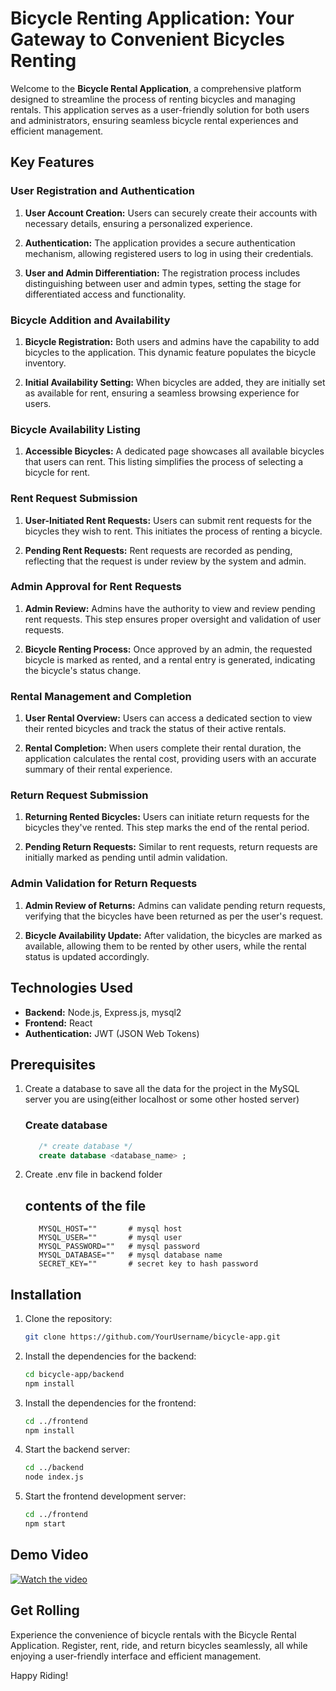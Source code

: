 # Bicycle Renting Application: Your Gateway to Convenient Bicycles Renting

Welcome to the **Bicycle Rental Application**, a comprehensive platform designed to streamline the process of renting bicycles and managing rentals. This application serves as a user-friendly solution for both users and administrators, ensuring seamless bicycle rental experiences and efficient management.

## Key Features
### User Registration and Authentication

1. **User Account Creation:** Users can securely create their accounts with necessary details, ensuring a personalized experience.

2. **Authentication:** The application provides a secure authentication mechanism, allowing registered users to log in using their credentials.

3. **User and Admin Differentiation:** The registration process includes distinguishing between user and admin types, setting the stage for differentiated access and functionality.

### Bicycle Addition and Availability

1. **Bicycle Registration:** Both users and admins have the capability to add bicycles to the application. This dynamic feature populates the bicycle inventory.

2. **Initial Availability Setting:** When bicycles are added, they are initially set as available for rent, ensuring a seamless browsing experience for users.

### Bicycle Availability Listing

1. **Accessible Bicycles:** A dedicated page showcases all available bicycles that users can rent. This listing simplifies the process of selecting a bicycle for rent.

### Rent Request Submission

1. **User-Initiated Rent Requests:** Users can submit rent requests for the bicycles they wish to rent. This initiates the process of renting a bicycle.

2. **Pending Rent Requests:** Rent requests are recorded as pending, reflecting that the request is under review by the system and admin.

### Admin Approval for Rent Requests

1. **Admin Review:** Admins have the authority to view and review pending rent requests. This step ensures proper oversight and validation of user requests.

2. **Bicycle Renting Process:** Once approved by an admin, the requested bicycle is marked as rented, and a rental entry is generated, indicating the bicycle's status change.

### Rental Management and Completion

1. **User Rental Overview:** Users can access a dedicated section to view their rented bicycles and track the status of their active rentals.

2. **Rental Completion:** When users complete their rental duration, the application calculates the rental cost, providing users with an accurate summary of their rental experience.

### Return Request Submission

1. **Returning Rented Bicycles:** Users can initiate return requests for the bicycles they've rented. This step marks the end of the rental period.

2. **Pending Return Requests:** Similar to rent requests, return requests are initially marked as pending until admin validation.

### Admin Validation for Return Requests

1. **Admin Review of Returns:** Admins can validate pending return requests, verifying that the bicycles have been returned as per the user's request.

2. **Bicycle Availability Update:** After validation, the bicycles are marked as available, allowing them to be rented by other users, while the rental status is updated accordingly.

## Technologies Used

- **Backend:** Node.js, Express.js, mysql2
- **Frontend:** React
- **Authentication:** JWT (JSON Web Tokens)

## Prerequisites
1. Create a database to save all the data for the project in the MySQL server you are using(either localhost or some other hosted server)
   
   ### Create database
   ```sql
      /* create database */
      create database <database_name> ;
   
2. Create .env file in backend folder
   ## contents of the file
   ```env
      MYSQL_HOST=""       # mysql host
      MYSQL_USER=""       # mysql user
      MYSQL_PASSWORD=""   # mysql password
      MYSQL_DATABASE=""   # mysql database name
      SECRET_KEY=""       # secret key to hash password
   
## Installation

1. Clone the repository:
   ```bash
   git clone https://github.com/YourUsername/bicycle-app.git
   
2. Install the dependencies for the backend:
   ```bash
   cd bicycle-app/backend
   npm install
   
3. Install the dependencies for the frontend:
   ```bash
   cd ../frontend
   npm install
   
4. Start the backend server:
   ```bash
   cd ../backend
   node index.js

6. Start the frontend development server:
   ```bash
   cd ../frontend
   npm start

## Demo Video  
[![Watch the video](https://img.youtube.com/vi/20tCSEdF9TY/hqdefault.jpg)](https://www.youtube.com/embed/20tCSEdF9TY)


## Get Rolling

Experience the convenience of bicycle rentals with the Bicycle Rental Application. Register, rent, ride, and return bicycles seamlessly, all while enjoying a user-friendly interface and efficient management.

Happy Riding!

